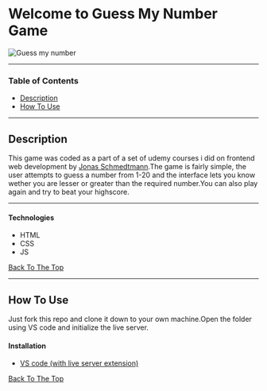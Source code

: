 # Welcome to Guess My Number Game

![Guess my number](https://user-images.githubusercontent.com/85004364/125152499-95be6d00-e16a-11eb-9956-84fcb99367aa.png)

---

### Table of Contents

- [Description](#description)
- [How To Use](#how-to-use)

---

## Description
This game was coded as a part of a set of udemy courses i did on frontend web development by [Jonas Schmedtmann](https://www.udemy.com/user/jonasschmedtmann/).The game is fairly simple, the user attempts to guess a number from 1-20 and the interface lets you know wether you are lesser or greater than the required number.You can also play again and try to beat your highscore.

---

#### Technologies

- HTML
- CSS
- JS

[Back To The Top](#welcome-to-guess-my-number-game)

---

## How To Use
Just fork this repo and clone it down to your own machine.Open the folder using VS code and initialize the live server.

#### Installation
- [VS code (with live server extension)](https://marketplace.visualstudio.com/items?itemName=ritwickdey.LiveServer)

[Back To The Top](#welcome-to-guess-my-number-game)
